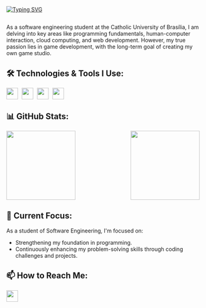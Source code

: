 <a href="https://git.io/typing-svg"><img src="https://readme-typing-svg.demolab.com?font=JetBrains+Mono&size=45&pause=900&color=F7F0F0&background=0D0413&center=true&vCenter=true&width=1113&height=100&lines=+Hello!+I+am+Lucas+Vasconcellos+%F0%9F%A7%91%F0%9F%8F%BB;+Software+Engineering+Student+%F0%9F%92%BB;+Game+Developer+%F0%9F%95%B9%EF%B8%8F;+Be+welcome+%E3%83%84" alt="Typing SVG" /></a>

## 

As a software engineering student at the Catholic University of Brasília, I am delving into key areas like programming fundamentals, human-computer interaction, cloud computing, and web development. However, my true passion lies in game development, with the long-term goal of creating my own game studio.

## 🛠 Technologies & Tools I Use:

<div style="display: flex; gap: 10px;">
  <img src="https://img.shields.io/badge/-C++-blue?logo=cplusplus" height="30"/> 
  <img src="https://img.shields.io/badge/C-00599C?style=for-the-badge&logo=c&logoColor=white" height="30"/> 
  <img src="https://img.shields.io/badge/HTML5-E34F26?style=for-the-badge&logo=html5&logoColor=white" height="30"/>
  <img src="https://img.shields.io/badge/CSS3-1572B6?style=for-the-badge&logo=css3&logoColor=white" height="30"/>
</div>

## 📊 GitHub Stats:

<div style="display: flex; justify-content: space-between;">
  <img src="https://github-readme-stats.vercel.app/api?username=lucasvsclls&show_icons=true&theme=dark" height="180">
  <img src="https://github-readme-stats.vercel.app/api/top-langs/?username=lucasvsclls&layout=compact&theme=dark" height="180">
</div>

## 🚀 Current Focus:

As a student of Software Engineering, I'm focused on:
- Strengthening my foundation in programming.
- Continuously enhancing my problem-solving skills through coding challenges and projects.

## 📫 How to Reach Me:

<div style="display: flex; gap: 10px;">
  <a href="https://www.linkedin.com/in/lucas-vasconcellos-965436307/">
    <img src="https://img.shields.io/badge/LinkedIn-0077B5?style=for-the-badge&logo=linkedin&logoColor=white" height="30"/>
  </a>
</div>
